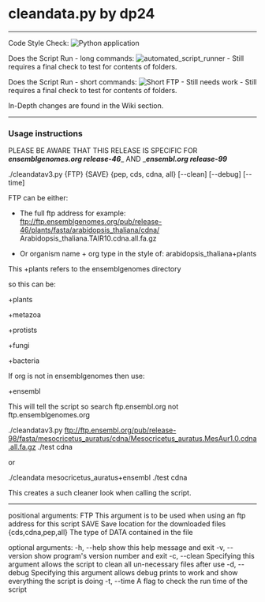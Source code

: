 # cleandata.py by dp24
---
Code Style Check:                     ![Python application](https://github.com/DLBPointon/gEVAL_cleaner/workflows/Python%20application/badge.svg?branch=master)

Does the Script Run - long commands: ![automated_script_runner](https://github.com/DLBPointon/gEVAL_cleaner/workflows/automated_script_runner/badge.svg?branch=master) - Still requires a final check to test for contents of folders.

Does the Script Run - short commands: ![Short FTP - Still needs work](https://github.com/DLBPointon/gEVAL_cleaner/workflows/Short%20FTP%20-%20Still%20needs%20work/badge.svg?branch=master) - Still requires a final check to test for contents of folders.

In-Depth changes are found in the Wiki section.

---
### Usage instructions

PLEASE BE AWARE THAT THIS RELEASE IS SPECIFIC FOR __***ensemblgenomes.org release-46***___ AND ___***ensembl.org release-99***__

./cleandatav3.py {FTP} {SAVE} {pep, cds, cdna, all}
                 [--clean] [--debug] [--time]

FTP can be either:
- The full ftp address for example:
        ftp://ftp.ensemblgenomes.org/pub/release-46/plants/fasta/arabidopsis_thaliana/cdna/
        Arabidopsis_thaliana.TAIR10.cdna.all.fa.gz

- Or organism name + org type in the style of:
        arabidopsis_thaliana+plants
        
This +plants refers to the ensemblgenomes directory

so this can be:

+plants

+metazoa

+protists

+fungi

+bacteria

If org is not in ensemblgenomes then use:

+ensembl

This will tell the script so search ftp.ensembl.org not ftp.ensemblgenomes.org

./cleandatav3.py ftp://ftp.ensembl.org/pub/release-98/fasta/mesocricetus_auratus/cdna/Mesocricetus_auratus.MesAur1.0.cdna.all.fa.gz ./test cdna

or

./cleandata mesocricetus_auratus+ensembl ./test cdna

This creates a such cleaner look when calling the script.

-------------

positional arguments:
  FTP                 This argument is to be used when using an ftp address
                      for this script
  SAVE                Save location for the downloaded files
  {cds,cdna,pep,all}  The type of DATA contained in the file

optional arguments:
  -h, --help          show this help message and exit
  -v, --version       show program's version number and exit
  -c, --clean         Specifying this argument allows the script to clean all
                      un-necessary files after use
  -d, --debug         Specifying this argument allows debug prints to work and
                      show everything the script is doing
  -t, --time          A flag to check the run time of the script


